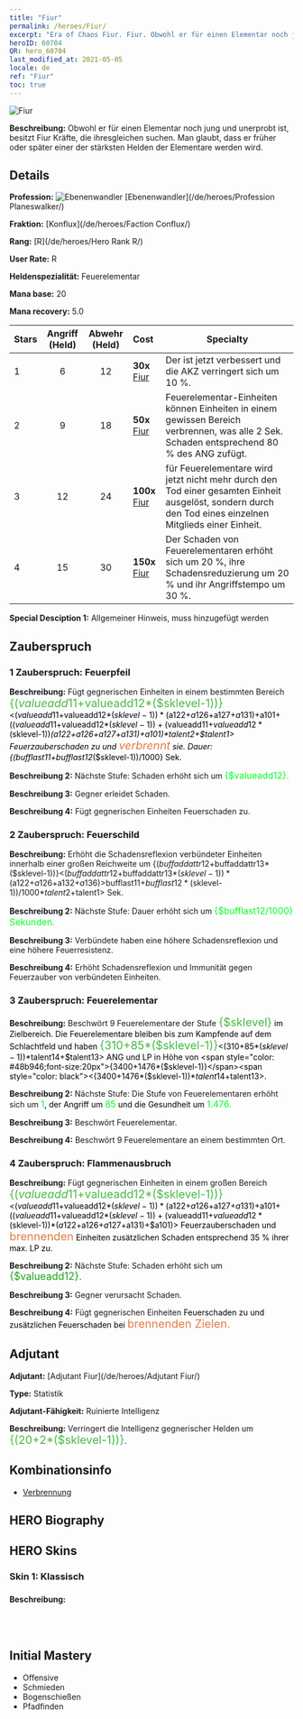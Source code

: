 ```yaml
---
title: "Fiur"
permalink: /heroes/Fiur/
excerpt: "Era of Chaos Fiur. Fiur. Obwohl er für einen Elementar noch jung und unerprobt ist, besitzt Fiur Kräfte, die ihresgleichen suchen. Man glaubt, dass er früher oder später einer der stärksten Helden der Elementare werden wird."
heroID: 60704
QR: hero_60704
last_modified_at: 2021-05-05
locale: de
ref: "Fiur"
toc: true
---
```

  ![Fiur](/images/h/h_Fiur.jpg)

 **Beschreibung:** Obwohl er für einen Elementar noch jung und unerprobt ist, besitzt Fiur Kräfte, die ihresgleichen suchen. Man glaubt, dass er früher oder später einer der stärksten Helden der Elementare werden wird.
## Details
 **Profession:** ![Ebenenwandler](/images/h/h_prof_13.png)  [Ebenenwandler](/de/heroes/Profession Planeswalker/)

 **Fraktion:** [Konflux](/de/heroes/Faction Conflux/)

 **Rang:** [R](/de/heroes/Hero Rank R/)

 **User Rate:** R

 **Heldenspezialität:** Feuerelementar

 **Mana base:** 20

 **Mana recovery:** 5.0


  | Stars | Angriff (Held) | Abwehr (Held) | Cost |     Specialty     |
  |---------|:---------------:|:---------------:|:--|--------------------|
  |    1    | 6 | 12 | **30x** [Fiur](/ItemsDE/her_381/) | Der <Feuerelementar> ist jetzt verbessert und die AKZ verringert sich um 10 %. |
  |    2    | 9 | 18 | **50x** [Fiur](/ItemsDE/her_381/) | Feuerelementar-Einheiten können Einheiten in einem gewissen Bereich verbrennen, was alle 2 Sek. Schaden entsprechend 80 % des ANG zufügt. |
  |    3    | 12 | 24 | **100x** [Fiur](/ItemsDE/her_381/) | <Schockwelle> für Feuerelementare wird jetzt nicht mehr durch den Tod einer gesamten Einheit ausgelöst, sondern durch den Tod eines einzelnen Mitglieds einer Einheit. |
  |    4    | 15 | 30 | **150x** [Fiur](/ItemsDE/her_381/) | Der Schaden von Feuerelementaren erhöht sich um 20 %, ihre Schadensreduzierung um 20 % und ihr Angriffstempo um 30 %. |

 **Special Desciption 1:** Allgemeiner Hinweis, muss hinzugefügt werden

## Zauberspruch
### 1 Zauberspruch: Feuerpfeil
 **Beschreibung:** Fügt gegnerischen Einheiten in einem bestimmten Bereich <span style="color: #48b946;font-size:20px">{($valueadd11+$valueadd12*($sklevel-1))}</span><span style="color: black"><($valueadd11+$valueadd12*($sklevel-1))*($a122+$a126+$a127+$a131)+$a101+(($valueadd11+$valueadd12*($sklevel-1))+($valueadd11+$valueadd12*($sklevel-1))*($a122+$a126+$a127+$a131)+$a101)*$talent2+$talent1> Feuerzauberschaden zu und <span style="color: #e07c44;font-size:20px">verbrennt</span><span style="color: black"> sie. Dauer: {($bufflast11+$bufflast12*($sklevel-1))/1000} Sek.

 **Beschreibung 2:** Nächste Stufe: Schaden erhöht sich um <span style="color: #00ff22;font-size:16px">{$valueadd12}.</span><span style="color: black">

 **Beschreibung 3:** Gegner erleidet Schaden.

 **Beschreibung 4:** Fügt gegnerischen Einheiten Feuerschaden zu.

### 2 Zauberspruch: Feuerschild
 **Beschreibung:** Erhöht die Schadensreflexion verbündeter Einheiten innerhalb einer großen Reichweite um {($buffaddattr12+$buffaddattr13*($sklevel-1))}<($buffaddattr12+$buffaddattr13*($sklevel-1))*($a122+$a126+$a132+$a136)> % und gewährt Immunität gegen Feuerzauberschaden. Dauer: <span style="color: #48b946;font-size:20px">{($bufflast11+$bufflast12*($sklevel-1))/1000}</span><span style="color: black"><($bufflast11+$bufflast12*($sklevel-1))/1000*$talent2+$talent1> Sek.

 **Beschreibung 2:** Nächste Stufe: Dauer erhöht sich um <span style="color: #00ff22;font-size:16px">{$bufflast12/1000} Sekunden.</span><span style="color: black">

 **Beschreibung 3:** Verbündete haben eine höhere Schadensreflexion und eine höhere Feuerresistenz.

 **Beschreibung 4:** Erhöht Schadensreflexion und Immunität gegen Feuerzauber von verbündeten Einheiten.

### 3 Zauberspruch: Feuerelementar
 **Beschreibung:** Beschwört 9 Feuerelementare der Stufe <span style="color: #48b946;font-size:20px">{$sklevel}</span><span style="color: black"> im Zielbereich. Die Feuerelementare bleiben bis zum Kampfende auf dem Schlachtfeld und haben <span style="color: #48b946;font-size:20px">{310+85*($sklevel-1)}</span><span style="color: black"><(310+85*($sklevel-1))*$talent14+$talent13> ANG und LP in Höhe von <span style="color: #48b946;font-size:20px">{3400+1476*($sklevel-1)}</span><span style="color: black"><(3400+1476*($sklevel-1))*$talent14+$talent13>.

 **Beschreibung 2:** Nächste Stufe: Die Stufe von Feuerelementaren erhöht sich um <span style="color: #00ff22;font-size:16px">1</span><span style="color: black">, der Angriff um <span style="color: #00ff22;font-size:16px">85</span><span style="color: black"> und die Gesundheit um <span style="color: #00ff22;font-size:16px">1.476.</span><span style="color: black">

 **Beschreibung 3:** Beschwört Feuerelementar.

 **Beschreibung 4:** Beschwört 9 Feuerelementare an einem bestimmten Ort.

### 4 Zauberspruch: Flammenausbruch
 **Beschreibung:** Fügt gegnerischen Einheiten in einem großen Bereich <span style="color: #48b946;font-size:20px">{($valueadd11+$valueadd12*($sklevel-1))}</span><span style="color: black"><($valueadd11+$valueadd12*($sklevel-1))*($a122+$a126+$a127+$a131)+$a101+(($valueadd11+$valueadd12*($sklevel-1))+($valueadd11+$valueadd12*($sklevel-1))*($a122+$a126+$a127+$a131)+$a101)> Feuerzauberschaden und <span style="color: #e07c44;font-size:20px">brennenden</span><span style="color: black"> Einheiten zusätzlichen Schaden entsprechend 35 % ihrer max. LP zu.

 **Beschreibung 2:** Nächste Stufe: Schaden erhöht sich um <span style="color: #1ca216;font-size:18px">{$valueadd12}.</span><span style="color: black">

 **Beschreibung 3:** Gegner verursacht Schaden.

 **Beschreibung 4:** Fügt gegnerischen Einheiten <span style="color: #1ca216"></span><span style="color: black">Feuerschaden zu und zusätzlichen Feuerschaden bei <span style="color: #e07c44;font-size:20px">brennenden Zielen.</span><span style="color: black">


## Adjutant

 **Adjutant:**  [Adjutant Fiur](/de/heroes/Adjutant Fiur/) 

 **Type:**  Statistik 

 **Adjutant-Fähigkeit:**  Ruinierte Intelligenz 

 **Beschreibung:** Verringert die Intelligenz gegnerischer Helden um <span style="color: #48b946;font-size:20px">{(20+2*($sklevel-1))}</span><span style="color: black">.

## Kombinationsinfo

* [Verbrennung](/de/combination/Verbrennung/) 

## HERO Biography

## HERO Skins
### Skin 1: **Klassisch**

 **Beschreibung:** <span style="color: #ffffff;font-size:20px">Ich bin die ständig im Krieg liegende Welt der Sterblichen leid. Doch ich helfe ihnen gern, den Dämon herauszureißen.</span>



## Initial Mastery
   - Offensive
   - Schmieden
   - Bogenschießen
   - Pfadfinden
